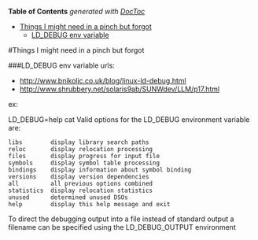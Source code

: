 <!-- START doctoc generated TOC please keep comment here to allow auto update -->
<!-- DON'T EDIT THIS SECTION, INSTEAD RE-RUN doctoc TO UPDATE -->
**Table of Contents**  *generated with [DocToc](http://doctoc.herokuapp.com/)*

- [Things I might need in a pinch but forgot](#things-i-might-need-in-a-pinch-but-forgot)
    - [LD_DEBUG env variable](#ld_debug-env-variable)

<!-- END doctoc generated TOC please keep comment here to allow auto update -->

#Things I might need in a pinch but forgot



###LD_DEBUG env variable
urls: 
- http://www.bnikolic.co.uk/blog/linux-ld-debug.html
- http://www.shrubbery.net/solaris9ab/SUNWdev/LLM/p17.html

ex:

  LD_DEBUG=help cat
  Valid options for the LD_DEBUG environment variable are:

    libs        display library search paths
    reloc       display relocation processing
    files       display progress for input file
    symbols     display symbol table processing
    bindings    display information about symbol binding
    versions    display version dependencies
    all         all previous options combined
    statistics  display relocation statistics
    unused      determined unused DSOs
    help        display this help message and exit

  To direct the debugging output into a file instead of standard output
  a filename can be specified using the LD_DEBUG_OUTPUT environment


